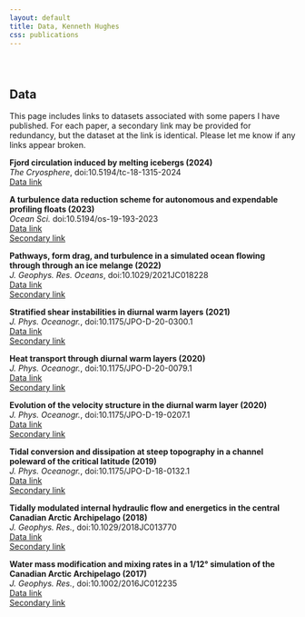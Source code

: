 ```yaml
---
layout: default
title: Data, Kenneth Hughes
css: publications
---
```

######  

## Data

This page includes links to datasets associated with some papers I have published. For each paper, a secondary link may be provided for redundancy, but the dataset at the link is identical. Please let me know if any links appear broken.

__Fjord circulation induced by melting icebergs (2024)__  
*The Cryosphere*, doi:10.5194/tc-18-1315-2024  
[Data link][melt_circ_link1]  

__A turbulence data reduction scheme for autonomous and expendable profiling floats (2023)__  
*Ocean Sci.* doi:10.5194/os-19-193-2023  
[Data link][fcs_reduction_link1]  
[Secondary link][fcs_reduction_link2]  

__Pathways, form drag, and turbulence in a simulated ocean flowing through through an ice melange (2022)__  
*J. Geophys. Res. Oceans*,  doi:10.1029/2021JC018228  
[Data link][melange_link1]  
[Secondary link][melange_link2]


__Stratified shear instabilities in diurnal warm layers (2021)__  
*J. Phys. Oceanogr.*, doi:10.1175/JPO-D-20-0300.1  
[Data link][instability_link1]  
[Secondary link][instability_link2]

__Heat transport through diurnal warm layers (2020)__  
*J. Phys. Oceanogr.*, doi:10.1175/JPO-D-20-0079.1  
[Data link][heat_flux_link1]  
[Secondary link][heat_flux_link2]

__Evolution of the velocity structure in the diurnal warm layer (2020)__  
*J. Phys. Oceanogr.*, doi:10.1175/JPO-D-19-0207.1  
[Data link][dwl_shear_link1]  
[Secondary link][dwl_shear_link2]

__Tidal conversion and dissipation at steep topography in a channel poleward of the critical latitude (2019)__  
*J. Phys. Oceanogr.*, doi:10.1175/JPO-D-18-0132.1   
[Data link][subinertial_link]  
[Secondary link][subinertial_link2]


__Tidally modulated internal hydraulic flow and energetics in the central Canadian Arctic Archipelago (2018)__  
*J. Geophys. Res.*, doi:10.1029/2018JC013770  
[Data link][obs_link]  
[Secondary link][obs_link2]


__Water mass modification and mixing rates in a 1/12° simulation of the Canadian Arctic Archipelago (2017)__  
*J. Geophys. Res.*, doi:10.1002/2016JC012235   
[Data link][anha_link]  
[Secondary link][anha_link2]


[anha_link]: https://drive.google.com/drive/folders/1iKxwf8xNfUjXmlTmVYgVi6NElyvCAnY6?usp=sharing
[anha_link2]: https://drive.google.com/open?id=0BySUVZ0q8bZHUE1tQzAzWUxMMDA
[obs_link]: https://drive.google.com/drive/folders/1Pu2VupntwQXywDMbuOmDSUGqNS5cRQ1a?usp=sharing
[obs_link2]: https://drive.google.com/open?id=0BySUVZ0q8bZHbEhrVkdOOXZ0alU
[subinertial_link]: https://doi.org/10.5281/zenodo.7305417
[subinertial_link2]: https://drive.google.com/drive/folders/10sfZzu8WTsMYflYrKlIIMqWf8XY_RW1F?usp=sharing
[dwl_shear_link1]: https://drive.google.com/open?id=1OxHp4w6esHfziWdjozTY-Iuag3UNdlOs
[dwl_shear_link2]: https://drive.google.com/open?id=1wiFHc-7G0WN9Q2SO9ihSmAG7zCMFFpJJ
[heat_flux_link1]: http://dx.doi.org/10.5281/zenodo.3894910
[heat_flux_link2]: https://drive.google.com/drive/folders/1KdgSu0YsQHJkdo2nPFX86lGl_MgmGAI5?usp=sharing
[instability_link1]: https://doi.org/10.5281/zenodo.4306931
[instability_link2]: https://drive.google.com/drive/folders/1mvlUOksvsgJ_m0H2FY8IXJrPuzbeBkBP?usp=sharing
[fcs_reduction_link1]: https://doi.org/10.5281/zenodo.5719505
[fcs_reduction_link2]: https://drive.google.com/drive/folders/1vNO2hadFnWoxwTreRIWJ3fxYYKRH6bQB?usp=sharing
[melange_link1]: https://doi.org/10.5281/zenodo.5609245
[melange_link2]: https://drive.google.com/drive/folders/1MnqN4WfcT6LPCtCzreX-GnUGqnmdF75S?usp=sharing
[melt_circ_link1]: https://doi.org/10.5281/zenodo.8339482

